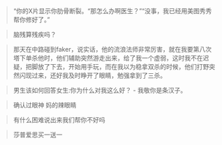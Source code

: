 

> “你的X片显示你肋骨断裂。“那怎么办啊医生？”“没事，我已经用美图秀秀帮你修好了。”

> 脑残算残疾吗？

> 那天在中路碰到faker，说实话，他的流浪法师非常厉害，就在我要第八次塔下单杀他时，他们辅助突然游走出来，给了我一个虚弱，这时我不在迟疑，把脚放了下去，开始用手玩，而在我以为稳拿双杀的时候，他们打野突然闪现过来，还好我及时睁开了眼睛，勉强拿到了三杀。

> 男生该如何回答女生:你为什么对我这么好？ - 我敬你是条汉子。

> 确认过眼神 妈的辣眼睛

> 有什么困难说出来我们帮你不好吗

> 莎普爱思买一送一

